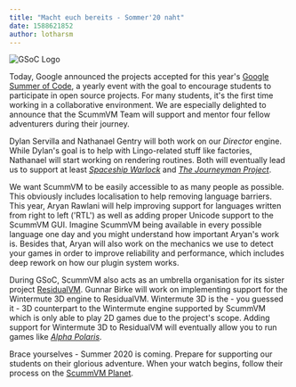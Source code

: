 ```yaml
---
title: "Macht euch bereits - Sommer'20 naht"
date: 1588621852
author: lotharsm
---
```


![GSoC Logo](/data/news/GSoC2017Logo.png)

Today, Google announced the projects accepted for this year's [Google Summer of Code](https://summerofcode.withgoogle.com/), a yearly event with the goal to encourage students to participate in open source projects. For many students, it's the first time working in a collaborative environment. We are especially delighted to announce that the ScummVM Team will support and mentor four fellow adventurers during their journey.

Dylan Servilla and Nathanael Gentry will both work on our *Director* engine. While Dylan's goal is to help with Lingo-related stuff like factories, Nathanael will start working on rendering routines. Both will eventually lead us to support at least [*Spaceship Warlock*](https://www.mobygames.com/game/spaceship-warlock) and [*The Journeyman Project*](https://www.mobygames.com/game/journeyman-project).

We want ScummVM to be easily accessible to as many people as possible. This obviously includes localisation to help removing language barriers. This year, Aryan Rawlani will help improving support for languages written from right to left ('RTL') as well as adding proper Unicode support to the ScummVM GUI. Imagine ScummVM being available in every possible language one day and you might understand how important Aryan's work is. Besides that, Aryan will also work on the mechanics we use to detect your games in order to improve reliability and performance, which includes deep rework on how our plugin system works.

During GSoC, ScummVM also acts as an umbrella organisation for its sister project [ResidualVM](https://www.residualvm.org). Gunnar Birke will work on implementing support for the Wintermute 3D engine to ResidualVM. Wintermute 3D is the - you guessed it - 3D counterpart to the Wintermute engine supported by ScummVM which is only able to play 2D games due to the project's scope. Adding support for Wintermute 3D to ResidualVM will eventually allow you to run games like [*Alpha Polaris*](https://www.mobygames.com/game/windows/alpha-polaris).

Brace yourselves - Summer 2020 is coming. Prepare for supporting our students on their glorious adventure. When your watch begins, follow their process on the [ScummVM Planet](https://planet.scummvm.org/).
